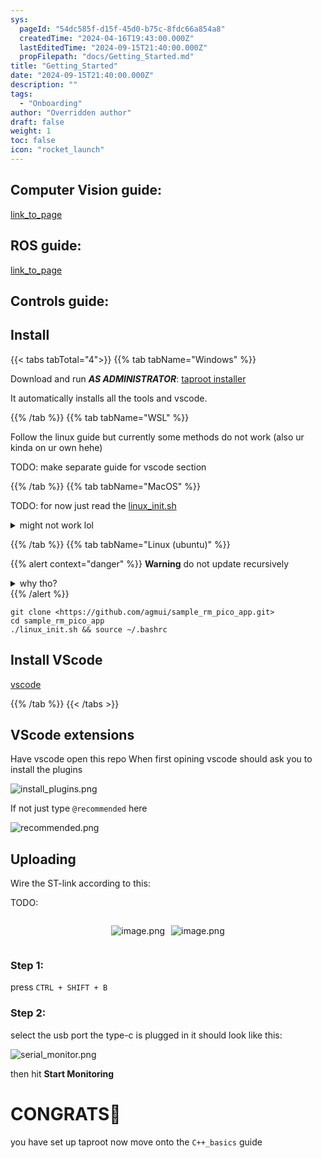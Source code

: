 ```yaml
---
sys:
  pageId: "54dc585f-d15f-45d0-b75c-8fdc66a854a8"
  createdTime: "2024-04-16T19:43:00.000Z"
  lastEditedTime: "2024-09-15T21:40:00.000Z"
  propFilepath: "docs/Getting_Started.md"
title: "Getting_Started"
date: "2024-09-15T21:40:00.000Z"
description: ""
tags:
  - "Onboarding"
author: "Overridden author"
draft: false
weight: 1
toc: false
icon: "rocket_launch"
---
```


## Computer Vision guide:

[link_to_page](86d45bc0-388b-4d26-8848-44f255f73d0e)

## ROS guide:

[link_to_page](3c76c1de-ec8f-46d6-8b0a-294005edc2d5)

## Controls guide:

## Install

{{< tabs tabTotal="4">}}
{{% tab tabName="Windows" %}}

Download and run _**AS ADMINISTRATOR**_: [taproot installer](https://github.com/Thornbots/TeachingFreshies/releases/tag/1.0)

It automatically installs all the tools and vscode.

{{% /tab %}}
{{% tab tabName="WSL" %}}

Follow the linux guide but currently some methods do not work (also ur kinda on ur own hehe)

TODO: make separate guide for vscode section

{{% /tab %}}
{{% tab tabName="MacOS" %}}

TODO: for now just read the [linux_init.sh](https://github.com/agmui/sample_rm_pico_app/blob/main/linux_init.sh)

<details>
<summary>might not work lol</summary>

`brew install libusb pkg-config`

Next install: [vscode](https://code.visualstudio.com/Download)

</details>

{{% /tab %}}
{{% tab tabName="Linux (ubuntu)" %}}

{{% alert context="danger" %}}
**Warning** do not update recursively
<details>
<summary>why tho?</summary>
There are some submodules that may go on for a while (like tinyusb) and I highly
recommend you don't need to get them.
If you want to see what submodules I update just look in `linux_init.sh`
</details>
{{% /alert %}}

```shell
git clone <https://github.com/agmui/sample_rm_pico_app.git>
cd sample_rm_pico_app
./linux_init.sh && source ~/.bashrc
```

## Install VScode

[vscode](https://code.visualstudio.com/Download)

{{% /tab %}}
{{< /tabs >}}

## VScode extensions

Have vscode open this repo
When first opining vscode should ask you to install the plugins

![install_plugins.png](https://prod-files-secure.s3.us-west-2.amazonaws.com/d518164a-d88e-44d1-a4ee-3adb3bd8bce0/89bd30f0-1825-4e77-867b-0a41ce370880/install_plugins.png?X-Amz-Algorithm=AWS4-HMAC-SHA256&X-Amz-Content-Sha256=UNSIGNED-PAYLOAD&X-Amz-Credential=ASIAZI2LB466XOWPW2ZT%2F20250223%2Fus-west-2%2Fs3%2Faws4_request&X-Amz-Date=20250223T170155Z&X-Amz-Expires=3600&X-Amz-Security-Token=IQoJb3JpZ2luX2VjEN3%2F%2F%2F%2F%2F%2F%2F%2F%2F%2FwEaCXVzLXdlc3QtMiJHMEUCIBuLzGu%2BlXX%2F%2FqDOIFmCScwN4JtqiYHvoAfVngce9MxEAiEAuL5VB11z1b1EaPFDiY0a%2F7%2F6AptagFu5BJ6I3QamBoQq%2FwMIFhAAGgw2Mzc0MjMxODM4MDUiDMEml2nlXrV5WrPwuircAwfpk%2Bl1%2FpeL8nq1%2BgE9iVvw7%2BpkyFMnNm7tWbiWy5wVbMsVvsh1grxzmSAi%2BA2PEbquqskzaOC%2FeEmfjgGihhHi0TkoCU0My0Zu0rcR4Tf%2FwrY5vcF3j8iIvquoAUo6ItRcSojx4UIxoER7kqH%2B4ZHvlgBKnB%2Bqt0S7A9Ee2Dibuqv2hUjYuu7OSJWca%2BhOgXlCkm0VwGzBq84euuxpbfGXy8MQH9bvo3l5liNUag7fS1UNzevxgfNWHDO0%2BZLLF3lYAAX%2FGwIAUuWnrrLxr77cspSg2E2NUfgHkFbK7Q4Z44FybTWUvQaGwMtoRHfWm8xhszRzfG8z%2BzHgAavtuyYjYc9ZgT5Q8QTHjzafzaRM0xNWGheN0A5LBIszJgIp7AgN7r4hrqVLmPhex3r93kHcsjStIR4XevTy7ZUgC3Q3HwH8qDikkAJWPNC3SwutLEE31Jg9VFKvT0OBA3sDVnOufv8Om3nhXchqNfJ3Iv%2BvrkVXHExZAH72CFHjONHTL1Vi5B%2FIswAG6r11mSaPQzfmsrC5G6NIRtcJ1mVkRp6OH9iwLcEP2WNZKDHnQkmeBlickCifUTjtSTogyKMUvPE4sr8XvvUs2iADCo0tXQGGEXlIc2JK1UxQBTMzMJKw7L0GOqUBLVvS1OZexuJDDHDivaqhCxQUVcrXXWJxDf5gfr7PAICsP%2Ffy18B1UV7GwQ2Z8H4iBepA4w1ZDjsNmlpOeceUZKLUCOD5SNAfP%2B%2BF9CoaBwnZCngByQv0ZRj4uAEBEgZA5ALE4b2gb99QPDqI21lfu7qrGolLGFI6UtqbRYzwREhc8Mv8lfQOZbkkpIbM8KwqOfMMtxA8wyNUFNN2eA%2B%2FJnQe2eFH&X-Amz-Signature=9b88339d1a8bdb871a4565447d1265758003bb5def9148d6d643de8819ecc952&X-Amz-SignedHeaders=host&x-id=GetObject)

If not just type `@recommended` here  

![recommended.png](https://prod-files-secure.s3.us-west-2.amazonaws.com/d518164a-d88e-44d1-a4ee-3adb3bd8bce0/61e661e9-5d85-4dfc-be0d-8d2097a5e793/recommended.png?X-Amz-Algorithm=AWS4-HMAC-SHA256&X-Amz-Content-Sha256=UNSIGNED-PAYLOAD&X-Amz-Credential=ASIAZI2LB466XOWPW2ZT%2F20250223%2Fus-west-2%2Fs3%2Faws4_request&X-Amz-Date=20250223T170155Z&X-Amz-Expires=3600&X-Amz-Security-Token=IQoJb3JpZ2luX2VjEN3%2F%2F%2F%2F%2F%2F%2F%2F%2F%2FwEaCXVzLXdlc3QtMiJHMEUCIBuLzGu%2BlXX%2F%2FqDOIFmCScwN4JtqiYHvoAfVngce9MxEAiEAuL5VB11z1b1EaPFDiY0a%2F7%2F6AptagFu5BJ6I3QamBoQq%2FwMIFhAAGgw2Mzc0MjMxODM4MDUiDMEml2nlXrV5WrPwuircAwfpk%2Bl1%2FpeL8nq1%2BgE9iVvw7%2BpkyFMnNm7tWbiWy5wVbMsVvsh1grxzmSAi%2BA2PEbquqskzaOC%2FeEmfjgGihhHi0TkoCU0My0Zu0rcR4Tf%2FwrY5vcF3j8iIvquoAUo6ItRcSojx4UIxoER7kqH%2B4ZHvlgBKnB%2Bqt0S7A9Ee2Dibuqv2hUjYuu7OSJWca%2BhOgXlCkm0VwGzBq84euuxpbfGXy8MQH9bvo3l5liNUag7fS1UNzevxgfNWHDO0%2BZLLF3lYAAX%2FGwIAUuWnrrLxr77cspSg2E2NUfgHkFbK7Q4Z44FybTWUvQaGwMtoRHfWm8xhszRzfG8z%2BzHgAavtuyYjYc9ZgT5Q8QTHjzafzaRM0xNWGheN0A5LBIszJgIp7AgN7r4hrqVLmPhex3r93kHcsjStIR4XevTy7ZUgC3Q3HwH8qDikkAJWPNC3SwutLEE31Jg9VFKvT0OBA3sDVnOufv8Om3nhXchqNfJ3Iv%2BvrkVXHExZAH72CFHjONHTL1Vi5B%2FIswAG6r11mSaPQzfmsrC5G6NIRtcJ1mVkRp6OH9iwLcEP2WNZKDHnQkmeBlickCifUTjtSTogyKMUvPE4sr8XvvUs2iADCo0tXQGGEXlIc2JK1UxQBTMzMJKw7L0GOqUBLVvS1OZexuJDDHDivaqhCxQUVcrXXWJxDf5gfr7PAICsP%2Ffy18B1UV7GwQ2Z8H4iBepA4w1ZDjsNmlpOeceUZKLUCOD5SNAfP%2B%2BF9CoaBwnZCngByQv0ZRj4uAEBEgZA5ALE4b2gb99QPDqI21lfu7qrGolLGFI6UtqbRYzwREhc8Mv8lfQOZbkkpIbM8KwqOfMMtxA8wyNUFNN2eA%2B%2FJnQe2eFH&X-Amz-Signature=3fbdfd5a46f81c6755df42e446a71c8c07b611e9ae81f1dea9607140e872fa6f&X-Amz-SignedHeaders=host&x-id=GetObject)

## Uploading

Wire the ST-link according to this:

TODO:

<div style="display: flex;flex-direction: row; column-gap:10px; max-width: 630px;justify-content: center;">
<div>

![image.png](https://prod-files-secure.s3.us-west-2.amazonaws.com/d518164a-d88e-44d1-a4ee-3adb3bd8bce0/210ecb78-1116-4d7b-b9b7-2292f66fa2c2/image.png?X-Amz-Algorithm=AWS4-HMAC-SHA256&X-Amz-Content-Sha256=UNSIGNED-PAYLOAD&X-Amz-Credential=ASIAZI2LB4666YMXNIMR%2F20250223%2Fus-west-2%2Fs3%2Faws4_request&X-Amz-Date=20250223T170201Z&X-Amz-Expires=3600&X-Amz-Security-Token=IQoJb3JpZ2luX2VjEOD%2F%2F%2F%2F%2F%2F%2F%2F%2F%2FwEaCXVzLXdlc3QtMiJGMEQCIEDeylsbReU7w7P%2F7Q1%2BNhnF%2B9sKJRrRzIfqG2WhUWYWAiBPlD6wNho%2FEkNPG1C6VnlZnMatzGilB5ccAbuwgYKa5Sr%2FAwgZEAAaDDYzNzQyMzE4MzgwNSIM7EyuKTgQuoSgpad1KtwDaSbvnfeLbP5O2kfvVixmEA%2BCeZKrh5WvnpibkG0HiJj9ANfKUEzCcvu1%2FEZrFmUGxlJ512CuDhVZ5O2SecGGG6oeWddrpxS8ltaFDPqWRZe5rV7RL2ogqXgC%2Fp6IuGemIpCXaiPG8UVrV8sykJz%2BtTJJD%2FldcBAXx2UzXAEJ6CZGtoTrw9sLheToh%2BSzlsp3koWue9uiC9ZDsRCGCdd%2FDzm3qv3F%2B2J2%2Bd8%2BtBwhPcMw505KzZ34NVkqAkUjG8nf1D2NjQHcWFnR1DmBFBaEsTEhGZSdb7ZvHsVefdJshO5EaRHkmS0Mjt8GCpRq%2BEw%2BJCzjgsBb8mbJ%2BZV6E1rdvibnzKvtr6gk%2Ba9Bzr%2Fr7MYDoVCTrB1BzPdsjzPuqEvIn76DcUP4hcOwsozBdRurxLJhj%2BjWV4ztgxhxP8IGiQ8pnf24ufbqhPJe6y3QfnHK4shP1CiBXico8UYfxHRLCvqB9i1zO9VKpUtxHZLtnojHtc%2BvSyZ7T7aZxI9hlGxZ6IgHLEC1u3ahiWW5zS8D4fwq67E9II8TP2hxEDXJpseVa4KzWWBvlsoMZrq5WjxzxUuP%2FygyGMlbZwAAIIlst9r%2F5a9n8T9bwg0YW9Y3BHmynRIm0bovywSWWe0w6YbtvQY6pgFbbYvdiVQmVRgRqXfb5UjObSN91Www03Dx0pA34ZQBeTEwpc6foWMFJOqOLKZXvV8jtddMN5f4zYhSj9kmoE1gdb13K0siz%2B8w5V7ZP%2BRR1tY8tynjLIdhB051T6j7RiH4rHDuGZqa%2BTRTrEoUm8XVZv3MJoiYEOQ76v2qNygm62ETaH21EKV5mfd4gEDODlZdoWb3K%2BgaFsXbE%2FTaA5hEbITBPwk4&X-Amz-Signature=f33bcdfd0f13986d5ac1f7122ec66793f889b5e475efbb8e43799e3e23de29b7&X-Amz-SignedHeaders=host&x-id=GetObject)

</div>
<div>

![image.png](https://prod-files-secure.s3.us-west-2.amazonaws.com/d518164a-d88e-44d1-a4ee-3adb3bd8bce0/33a0fd0f-8ca6-4a86-8e09-26e95ded1fff/image.png?X-Amz-Algorithm=AWS4-HMAC-SHA256&X-Amz-Content-Sha256=UNSIGNED-PAYLOAD&X-Amz-Credential=ASIAZI2LB466RPHVVQK6%2F20250223%2Fus-west-2%2Fs3%2Faws4_request&X-Amz-Date=20250223T170201Z&X-Amz-Expires=3600&X-Amz-Security-Token=IQoJb3JpZ2luX2VjEN7%2F%2F%2F%2F%2F%2F%2F%2F%2F%2FwEaCXVzLXdlc3QtMiJIMEYCIQCV4OBhUgzYpf3wKmtVoWfmUrn8jAGbx%2Bsd4X7kPkmk1wIhAN%2FVjvQl8DE3SWi%2FfhlyJRdS8Abe3%2Fgjw3tvio8M64KjKv8DCBcQABoMNjM3NDIzMTgzODA1Igx2TWE4vBCzy4bKm8Yq3AMTA9PFOsKJx2SPundN043v94OjpizAUIAudM5VXIRJU6qdvBJA5z9n4v8Kg8i5X5lU%2BpWe11OKUtjcMl53MwlA9Dhdklq7b6I%2Bj8Qj%2FqDoldocfv0cTrxMYd4Iz%2BhL52MhPQRiBuh3OO9JmfoMbQfp0fBnEZ9I2FF1roXe4EtiaoqQMGIWdOdROityigkc1UK31tsZJ44mbmCkRydmzC7vYdt1QwLQze1hyMm%2FfmsUb1w3NT84Fje9tX1B9pqVsLNEx%2FTMbp3Ei%2FD7Dd7u8SY7r6wqu8E0s4z6%2BTKhvalcR4TOIyIek0MR3koRn%2Bb8PIPt6HE3up7Q6u5BYSudzsP6yrZMBDBRD8McPmRxLyJa7MFmkhcSp2d9Lt%2FlyMpKA8f6Aa5fWEYfCryG6XdYI7vfCMsDxug14oVgkaEksUA1ADodSKjvI4sA9xZGCyZGW20BWYnxLRmeKxYPRhdP2iIHsOMSXszFt%2Bvrn3SHi7yyzNNsIfrEOxzD%2BrG%2F5naDM93NyXtHSX1QT80GsLFELXGgXjE9zXZ4LZqrK5Oiy2GHwhlN%2FB5zrU%2FpgRJW4QY0QyqBqIIEkmctbD5aIBPby8eedRXQEVt5J0wMXlZzXt%2BKDPQ0YUqTMoTldL7FEzDa0uy9BjqkAfLDQUX69SOt79h2HSBADaXa1UkYVhUbDKrj7AsWznnqvpRcE7C3kD1Xp1yOpL1QxvKKvm8zg0Y%2BKnOQppEb9tRnE2Q7oTtTKzolKeHzLNTbc81%2FFVT797k3sgT1HvPMX4yKXUPxOPXAA3dGXq8fd5Dy6GwBwjKpkyoDuDR7j8mLjDxIVxJRg9%2FjzFoctVDb6FSN%2B5PtzRW0R0Pobk06dE9EHthL&X-Amz-Signature=cb3b6d45c13c6e46691ae3f66dff2989383410df3436d9e5ba12e50a1ffdda54&X-Amz-SignedHeaders=host&x-id=GetObject)

</div>
</div>

### Step 1:

press `CTRL + SHIFT + B`

### Step 2:

select the usb port the type-c is plugged in it should look like this:

![serial_monitor.png](https://prod-files-secure.s3.us-west-2.amazonaws.com/d518164a-d88e-44d1-a4ee-3adb3bd8bce0/f03f4774-05d4-4393-b6a0-d5efb6d315ab/serial_monitor.png?X-Amz-Algorithm=AWS4-HMAC-SHA256&X-Amz-Content-Sha256=UNSIGNED-PAYLOAD&X-Amz-Credential=ASIAZI2LB466XOWPW2ZT%2F20250223%2Fus-west-2%2Fs3%2Faws4_request&X-Amz-Date=20250223T170155Z&X-Amz-Expires=3600&X-Amz-Security-Token=IQoJb3JpZ2luX2VjEN3%2F%2F%2F%2F%2F%2F%2F%2F%2F%2FwEaCXVzLXdlc3QtMiJHMEUCIBuLzGu%2BlXX%2F%2FqDOIFmCScwN4JtqiYHvoAfVngce9MxEAiEAuL5VB11z1b1EaPFDiY0a%2F7%2F6AptagFu5BJ6I3QamBoQq%2FwMIFhAAGgw2Mzc0MjMxODM4MDUiDMEml2nlXrV5WrPwuircAwfpk%2Bl1%2FpeL8nq1%2BgE9iVvw7%2BpkyFMnNm7tWbiWy5wVbMsVvsh1grxzmSAi%2BA2PEbquqskzaOC%2FeEmfjgGihhHi0TkoCU0My0Zu0rcR4Tf%2FwrY5vcF3j8iIvquoAUo6ItRcSojx4UIxoER7kqH%2B4ZHvlgBKnB%2Bqt0S7A9Ee2Dibuqv2hUjYuu7OSJWca%2BhOgXlCkm0VwGzBq84euuxpbfGXy8MQH9bvo3l5liNUag7fS1UNzevxgfNWHDO0%2BZLLF3lYAAX%2FGwIAUuWnrrLxr77cspSg2E2NUfgHkFbK7Q4Z44FybTWUvQaGwMtoRHfWm8xhszRzfG8z%2BzHgAavtuyYjYc9ZgT5Q8QTHjzafzaRM0xNWGheN0A5LBIszJgIp7AgN7r4hrqVLmPhex3r93kHcsjStIR4XevTy7ZUgC3Q3HwH8qDikkAJWPNC3SwutLEE31Jg9VFKvT0OBA3sDVnOufv8Om3nhXchqNfJ3Iv%2BvrkVXHExZAH72CFHjONHTL1Vi5B%2FIswAG6r11mSaPQzfmsrC5G6NIRtcJ1mVkRp6OH9iwLcEP2WNZKDHnQkmeBlickCifUTjtSTogyKMUvPE4sr8XvvUs2iADCo0tXQGGEXlIc2JK1UxQBTMzMJKw7L0GOqUBLVvS1OZexuJDDHDivaqhCxQUVcrXXWJxDf5gfr7PAICsP%2Ffy18B1UV7GwQ2Z8H4iBepA4w1ZDjsNmlpOeceUZKLUCOD5SNAfP%2B%2BF9CoaBwnZCngByQv0ZRj4uAEBEgZA5ALE4b2gb99QPDqI21lfu7qrGolLGFI6UtqbRYzwREhc8Mv8lfQOZbkkpIbM8KwqOfMMtxA8wyNUFNN2eA%2B%2FJnQe2eFH&X-Amz-Signature=3cd6fd6a76d612b7af8c8605a1842e8114e0c3174283e3e8098712a64cad4572&X-Amz-SignedHeaders=host&x-id=GetObject)

then hit **Start Monitoring**

# CONGRATS🎉

you have set up taproot now move onto the `C++_basics` guide
